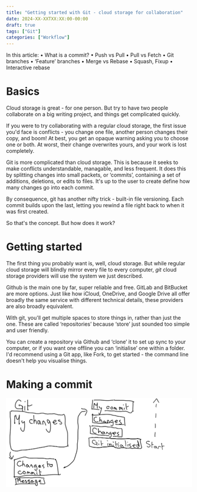 ```yaml
---
title: "Getting started with Git - cloud storage for collaboration"
date: 2024-XX-XXTXX:XX:00-00:00
draft: true
tags: ["Git"]
categories: ["Workflow"]
---
```


In this article:
• What is a commit?
• Push vs Pull
• Pull vs Fetch
• Git branches
• ‘Feature’ branches
• Merge vs Rebase
• Squash, Fixup
• Interactive rebase

# Basics

Cloud storage is great - for one person. But try to have two people collaborate on a big writing project, and things get complicated quickly.

If you were to try collaborating with a regular cloud storage, the first issue you'd face is conflicts - you change one file, another person changes their copy, and boom! At best, you get an opaque warning asking you to choose one or both. At worst, their change overwrites yours, and your work is lost completely.

Git is more complicated than cloud storage. This is because it seeks to make conflicts understandable, managable, and less frequent. It does this by splitting changes into small packets, or ‘commits’, containing a set of additions, deletions, or edits to files. It's up to the user to create define how many changes go into each commit.

By consequence, git has another nifty trick - built-in file versioning. Each commit builds upon the last, letting you rewind a file right back to when it was first created.

So that's the concept. But how does it work?

# Getting started

The first thing you probably want is, well, cloud storage. But while regular cloud storage will blindly mirror every file to every computer, *git* cloud storage providers will use the system we just described.

Github is the main one by far, super reliable and free. GitLab and BitBucket are more options. Just like how iCloud, OneDrive, and Google Drive all offer broadly the same service with different technical details, these providers are also broadly equivalent.

With git, you'll get multiple spaces to store things in, rather than just the one. These are called ‘repositories’ because ‘store’ just sounded too simple and user friendly.

You can create a repository via Github and ‘clone’ it to set up sync to your computer, or if you want one offline you can ‘initialise’ one within a folder. I'd recommend using a Git app, like Fork, to get started - the command line doesn't help you visualise things.

# Making a commit

![Name](1%20Commits.jpeg)
